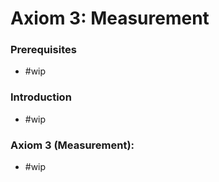 # Axiom 3: Measurement
### Prerequisites 
- #wip
### Introduction
- #wip
### Axiom 3 (Measurement):
- #wip

